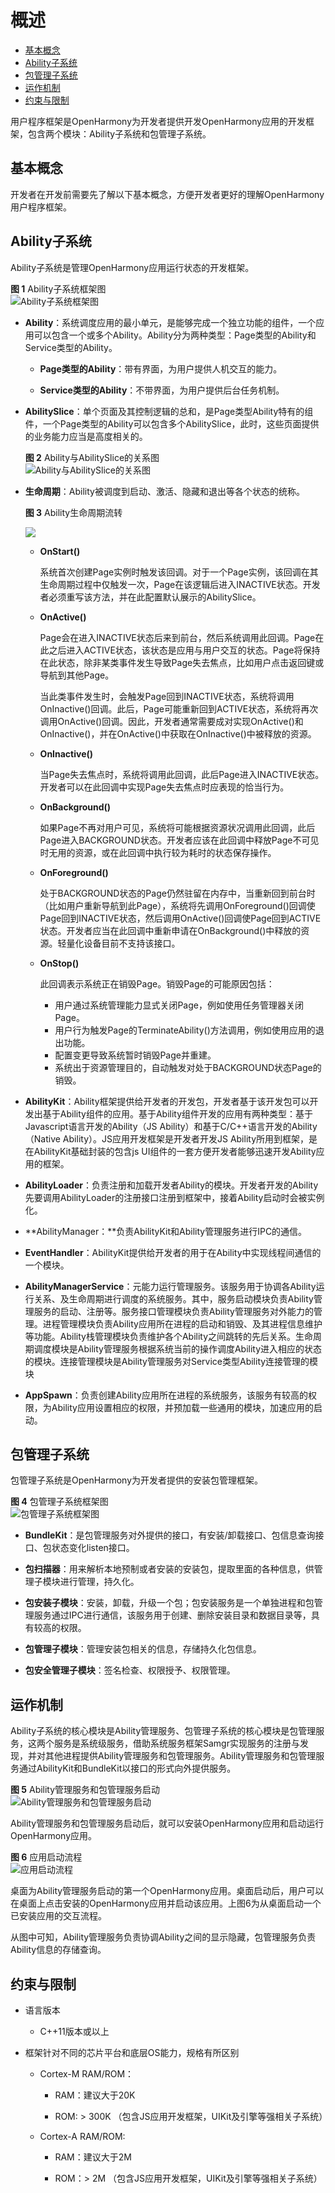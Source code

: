 # 概述<a name="ZH-CN_TOPIC_0000001062225512"></a>

-   [基本概念](#section72601941194812)
-   [Ability子系统](#section14633111813374)
-   [包管理子系统](#section1341146154412)
-   [运作机制](#section94302021112717)
-   [约束与限制](#section89534912527)

用户程序框架是OpenHarmony为开发者提供开发OpenHarmony应用的开发框架，包含两个模块：Ability子系统和包管理子系统。

## 基本概念<a name="section72601941194812"></a>

开发者在开发前需要先了解以下基本概念，方便开发者更好的理解OpenHarmony用户程序框架。

## Ability子系统<a name="section14633111813374"></a>

Ability子系统是管理OpenHarmony应用运行状态的开发框架。

**图 1**  Ability子系统框架图<a name="fig9759195514371"></a>  
![](figures/Ability子系统框架图.png "Ability子系统框架图")

-   **Ability**：系统调度应用的最小单元，是能够完成一个独立功能的组件，一个应用可以包含一个或多个Ability。Ability分为两种类型：Page类型的Ability和Service类型的Ability。
    -   **Page类型的Ability**：带有界面，为用户提供人机交互的能力。

    -   **Service类型的Ability**：不带界面，为用户提供后台任务机制。



-   **AbilitySlice**：单个页面及其控制逻辑的总和，是Page类型Ability特有的组件，一个Page类型的Ability可以包含多个AbilitySlice，此时，这些页面提供的业务能力应当是高度相关的。

    **图 2**  Ability与AbilitySlice的关系图<a name="fig1065819910347"></a>  
    ![](figures/Ability与AbilitySlice的关系图.png "Ability与AbilitySlice的关系图")

-   **生命周期**：Ability被调度到启动、激活、隐藏和退出等各个状态的统称。

    **图 3**  Ability生命周期流转<a name="fig56111543375"></a>  
    

    ![](figures/图片1.png)

    -   **OnStart\(\)**

        系统首次创建Page实例时触发该回调。对于一个Page实例，该回调在其生命周期过程中仅触发一次，Page在该逻辑后进入INACTIVE状态。开发者必须重写该方法，并在此配置默认展示的AbilitySlice。

    -   **OnActive\(\)**

        Page会在进入INACTIVE状态后来到前台，然后系统调用此回调。Page在此之后进入ACTIVE状态，该状态是应用与用户交互的状态。Page将保持在此状态，除非某类事件发生导致Page失去焦点，比如用户点击返回键或导航到其他Page。

        当此类事件发生时，会触发Page回到INACTIVE状态，系统将调用OnInactive\(\)回调。此后，Page可能重新回到ACTIVE状态，系统将再次调用OnActive\(\)回调。因此，开发者通常需要成对实现OnActive\(\)和OnInactive\(\)，并在OnActive\(\)中获取在OnInactive\(\)中被释放的资源。

    -   **OnInactive\(\)**

        当Page失去焦点时，系统将调用此回调，此后Page进入INACTIVE状态。开发者可以在此回调中实现Page失去焦点时应表现的恰当行为。

    -   **OnBackground\(\)**

        如果Page不再对用户可见，系统将可能根据资源状况调用此回调，此后Page进入BACKGROUND状态。开发者应该在此回调中释放Page不可见时无用的资源，或在此回调中执行较为耗时的状态保存操作。

    -   **OnForeground\(\)**

        处于BACKGROUND状态的Page仍然驻留在内存中，当重新回到前台时（比如用户重新导航到此Page），系统将先调用OnForeground\(\)回调使Page回到INACTIVE状态，然后调用OnActive\(\)回调使Page回到ACTIVE状态。开发者应当在此回调中重新申请在OnBackground\(\)中释放的资源。轻量化设备目前不支持该接口。

    -   **OnStop\(\)**

        此回调表示系统正在销毁Page。销毁Page的可能原因包括：

        -   用户通过系统管理能力显式关闭Page，例如使用任务管理器关闭Page。
        -   用户行为触发Page的TerminateAbility\(\)方法调用，例如使用应用的退出功能。
        -   配置变更导致系统暂时销毁Page并重建。
        -   系统出于资源管理目的，自动触发对处于BACKGROUND状态Page的销毁。


-   **AbilityKit**：Ability框架提供给开发者的开发包，开发者基于该开发包可以开发出基于Ability组件的应用。基于Ability组件开发的应用有两种类型：基于Javascript语言开发的Ability（JS Ability）和基于C/C++语言开发的Ability（Native Ability）。JS应用开发框架是开发者开发JS Ability所用到框架，是在AbilityKit基础封装的包含js UI组件的一套方便开发者能够迅速开发Ability应用的框架。
-   **AbilityLoader**：负责注册和加载开发者Ability的模块。开发者开发的Ability先要调用AbilityLoader的注册接口注册到框架中，接着Ability启动时会被实例化。

-   **AbilityManager：**负责AbilityKit和Ability管理服务进行IPC的通信。

-   **EventHandler**：AbilityKit提供给开发者的用于在Ability中实现线程间通信的一个模块。

-   **AbilityManagerService**：元能力运行管理服务。该服务用于协调各Ability运行关系、及生命周期进行调度的系统服务。其中，服务启动模块负责Ability管理服务的启动、注册等。服务接口管理模块负责Ability管理服务对外能力的管理。进程管理模块负责Ability应用所在进程的启动和销毁、及其进程信息维护等功能。Ability栈管理模块负责维护各个Ability之间跳转的先后关系。生命周期调度模块是Ability管理服务根据系统当前的操作调度Ability进入相应的状态的模块。连接管理模块是Ability管理服务对Service类型Ability连接管理的模块

-   **AppSpawn**：负责创建Ability应用所在进程的系统服务，该服务有较高的权限，为Ability应用设置相应的权限，并预加载一些通用的模块，加速应用的启动。


## 包管理子系统<a name="section1341146154412"></a>

包管理子系统是OpenHarmony为开发者提供的安装包管理框架。

**图 4**  包管理子系统框架图<a name="fig85883251434"></a>  
![](figures/包管理子系统框架图.png "包管理子系统框架图")

-   **BundleKit**：是包管理服务对外提供的接口，有安装/卸载接口、包信息查询接口、包状态变化listen接口。
-   **包扫描器**：用来解析本地预制或者安装的安装包，提取里面的各种信息，供管理子模块进行管理，持久化。
-   **包安装子模块**：安装，卸载，升级一个包；包安装服务是一个单独进程和包管理服务通过IPC进行通信，该服务用于创建、删除安装目录和数据目录等，具有较高的权限。

-   **包管理子模块**：管理安装包相关的信息，存储持久化包信息。

-   **包安全管理子模块**：签名检查、权限授予、权限管理。


## 运作机制<a name="section94302021112717"></a>

Ability子系统的核心模块是Ability管理服务、包管理子系统的核心模块是包管理服务，这两个服务是系统级服务，借助系统服务框架Samgr实现服务的注册与发现，并对其他进程提供Ability管理服务和包管理服务。Ability管理服务和包管理服务通过AbilityKit和BundleKit以接口的形式向外提供服务。

**图 5**  Ability管理服务和包管理服务启动<a name="fig13121104711910"></a>  
![](figures/Ability管理服务和包管理服务启动.png "Ability管理服务和包管理服务启动")

Ability管理服务和包管理服务启动后，就可以安装OpenHarmony应用和启动运行OpenHarmony应用。

**图 6**  应用启动流程<a name="fig756104112311"></a>  
![](figures/应用启动流程.png "应用启动流程")

桌面为Ability管理服务启动的第一个OpenHarmony应用。桌面启动后，用户可以在桌面上点击安装的OpenHarmony应用并启动该应用。上图6为从桌面启动一个已安装应用的交互流程。

从图中可知，Ability管理服务负责协调Ability之间的显示隐藏，包管理服务负责Ability信息的存储查询。

## 约束与限制<a name="section89534912527"></a>

-   语言版本

    -   C++11版本或以上


-   框架针对不同的芯片平台和底层OS能力，规格有所区别

    -   Cortex-M RAM/ROM：

        -   RAM：建议大于20K

        -   ROM: \> 300K （包含JS应用开发框架，UIKit及引擎等强相关子系统）


    -   Cortex-A RAM/ROM:

        -   RAM：建议大于2M

        -   ROM：\> 2M （包含JS应用开发框架，UIKit及引擎等强相关子系统）




